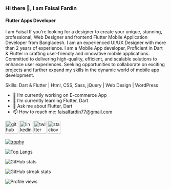 ### Hi there 👋, I am Faisal Fardin
#### Flutter Apps Developer

I am Faisal If you're looking for a designer to create your unique, stunning, professional, Web Designer and frontend Flutter Mobile Application Developer from Bangladesh. I am an experienced UI/UX Designer with more than 2 years of experience. I am a Mobile App developer, Proficient in Dart & Flutter in crafting user-friendly and innovative mobile applications. Committed to delivering high-quality, efficient, and scalable solutions to enhance user experiences. Seeking opportunities to collaborate on exciting projects and further expand my skills in the dynamic world of mobile app development.

Skills: Dart & Flutter | Html, CSS, Sass, jQuery | Web Design | WordPress

- 🔭 I’m currently working on E-commerce App  
- 🌱 I’m currently learning Flutter, Dart 
- 💬 Ask me about Flutter, Dart 
- 📫 How to reach me: faisalfardin77@gmail.com 


[<img src='https://cdn.jsdelivr.net/npm/simple-icons@3.0.1/icons/github.svg' alt='github' height='40'>](https://github.com/faisal-fardin)  [<img src='https://cdn.jsdelivr.net/npm/simple-icons@3.0.1/icons/linkedin.svg' alt='linkedin' height='40'>](https://www.linkedin.com/in/https://www.linkedin.com/in/faisal-fardin-137b501b0//)  [<img src='https://cdn.jsdelivr.net/npm/simple-icons@3.0.1/icons/twitter.svg' alt='twitter' height='40'>](https://twitter.com/@faisalfardin5)  [<img src='https://cdn.jsdelivr.net/npm/simple-icons@3.0.1/icons/stackoverflow.svg' alt='stackoverflow' height='40'>](https://stackoverflow.com/users/https://stackoverflow.com/users/13796366/faisal-fardin)  

[![trophy](https://github-profile-trophy.vercel.app/?username=faisal-fardin)](https://github.com/ryo-ma/github-profile-trophy)

[![Top Langs](https://github-readme-stats.vercel.app/api/top-langs/?username=faisal-fardin)](https://github.com/anuraghazra/github-readme-stats)

![GitHub stats](https://github-readme-stats.vercel.app/api?username=faisal-fardin&show_icons=true)  

![GitHub streak stats](https://streak-stats.demolab.com/?user=faisal-fardin)  

![Profile views](https://gpvc.arturio.dev/faisal-fardin)  
